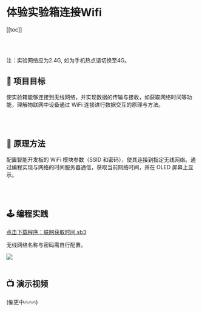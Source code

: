 # 体验实验箱连接Wifi

[[toc]]

<br>
<br>

<span class="attention">注：实验网络应为2.4G, 如为手机热点请切换至4G。</span>

## 🎯 项目目标

使实验箱能够连接到无线网络，并实现数据的传输与接收，如获取网络时间等功能，理解物联网中设备通过 WiFi 连接进行数据交互的原理与方法。

<br>
<br>

## 📖 原理方法

配置智能开发板的 WiFi 模块参数（SSID 和密码），使其连接到指定无线网络。通过编程实现与网络的时间服务器通信，获取当前网络时间，并在 OLED 屏幕上显示。

<br>
<br>

## 🕹️ 编程实践

<a href="/tutorial/starbox_sj/sb3/联网获取时间.sb3">点击下载程序：联网获取时间.sb3</a>

无线网络名称与密码需自行配置。

<img src="/images/docimg/Snipaste_2025-03-18_10-30-42.png">

<br>
<br>

## 📺 演示视频

(催更中🔥🔥🔥)